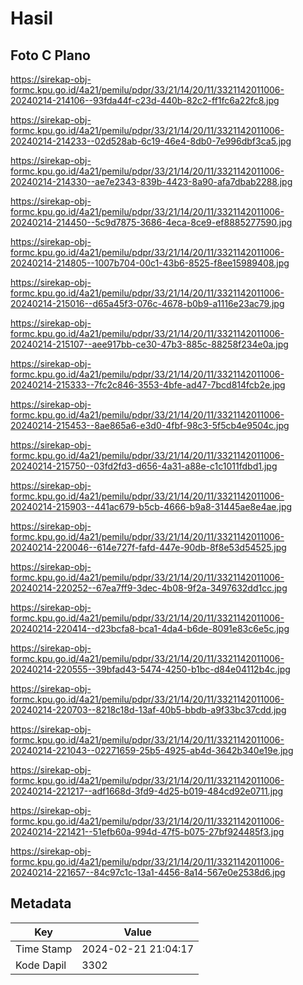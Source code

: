 # Hasil

## Foto C Plano

https://sirekap-obj-formc.kpu.go.id/4a21/pemilu/pdpr/33/21/14/20/11/3321142011006-20240214-214106--93fda44f-c23d-440b-82c2-ff1fc6a22fc8.jpg

https://sirekap-obj-formc.kpu.go.id/4a21/pemilu/pdpr/33/21/14/20/11/3321142011006-20240214-214233--02d528ab-6c19-46e4-8db0-7e996dbf3ca5.jpg

https://sirekap-obj-formc.kpu.go.id/4a21/pemilu/pdpr/33/21/14/20/11/3321142011006-20240214-214330--ae7e2343-839b-4423-8a90-afa7dbab2288.jpg

https://sirekap-obj-formc.kpu.go.id/4a21/pemilu/pdpr/33/21/14/20/11/3321142011006-20240214-214450--5c9d7875-3686-4eca-8ce9-ef8885277590.jpg

https://sirekap-obj-formc.kpu.go.id/4a21/pemilu/pdpr/33/21/14/20/11/3321142011006-20240214-214805--1007b704-00c1-43b6-8525-f8ee15989408.jpg

https://sirekap-obj-formc.kpu.go.id/4a21/pemilu/pdpr/33/21/14/20/11/3321142011006-20240214-215016--d65a45f3-076c-4678-b0b9-a1116e23ac79.jpg

https://sirekap-obj-formc.kpu.go.id/4a21/pemilu/pdpr/33/21/14/20/11/3321142011006-20240214-215107--aee917bb-ce30-47b3-885c-88258f234e0a.jpg

https://sirekap-obj-formc.kpu.go.id/4a21/pemilu/pdpr/33/21/14/20/11/3321142011006-20240214-215333--7fc2c846-3553-4bfe-ad47-7bcd814fcb2e.jpg

https://sirekap-obj-formc.kpu.go.id/4a21/pemilu/pdpr/33/21/14/20/11/3321142011006-20240214-215453--8ae865a6-e3d0-4fbf-98c3-5f5cb4e9504c.jpg

https://sirekap-obj-formc.kpu.go.id/4a21/pemilu/pdpr/33/21/14/20/11/3321142011006-20240214-215750--03fd2fd3-d656-4a31-a88e-c1c1011fdbd1.jpg

https://sirekap-obj-formc.kpu.go.id/4a21/pemilu/pdpr/33/21/14/20/11/3321142011006-20240214-215903--441ac679-b5cb-4666-b9a8-31445ae8e4ae.jpg

https://sirekap-obj-formc.kpu.go.id/4a21/pemilu/pdpr/33/21/14/20/11/3321142011006-20240214-220046--614e727f-fafd-447e-90db-8f8e53d54525.jpg

https://sirekap-obj-formc.kpu.go.id/4a21/pemilu/pdpr/33/21/14/20/11/3321142011006-20240214-220252--67ea7ff9-3dec-4b08-9f2a-3497632dd1cc.jpg

https://sirekap-obj-formc.kpu.go.id/4a21/pemilu/pdpr/33/21/14/20/11/3321142011006-20240214-220414--d23bcfa8-bca1-4da4-b6de-8091e83c6e5c.jpg

https://sirekap-obj-formc.kpu.go.id/4a21/pemilu/pdpr/33/21/14/20/11/3321142011006-20240214-220555--39bfad43-5474-4250-b1bc-d84e04112b4c.jpg

https://sirekap-obj-formc.kpu.go.id/4a21/pemilu/pdpr/33/21/14/20/11/3321142011006-20240214-220703--8218c18d-13af-40b5-bbdb-a9f33bc37cdd.jpg

https://sirekap-obj-formc.kpu.go.id/4a21/pemilu/pdpr/33/21/14/20/11/3321142011006-20240214-221043--02271659-25b5-4925-ab4d-3642b340e19e.jpg

https://sirekap-obj-formc.kpu.go.id/4a21/pemilu/pdpr/33/21/14/20/11/3321142011006-20240214-221217--adf1668d-3fd9-4d25-b019-484cd92e0711.jpg

https://sirekap-obj-formc.kpu.go.id/4a21/pemilu/pdpr/33/21/14/20/11/3321142011006-20240214-221421--51efb60a-994d-47f5-b075-27bf924485f3.jpg

https://sirekap-obj-formc.kpu.go.id/4a21/pemilu/pdpr/33/21/14/20/11/3321142011006-20240214-221657--84c97c1c-13a1-4456-8a14-567e0e2538d6.jpg


## Metadata

| Key        | Value               |
| ---------- | ------------------- |
| Time Stamp | 2024-02-21 21:04:17 |
| Kode Dapil | 3302                |




